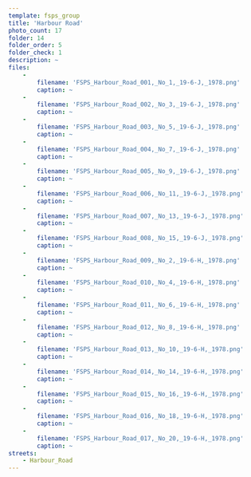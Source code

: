```yaml
---
template: fsps_group
title: 'Harbour Road'
photo_count: 17
folder: 14
folder_order: 5
folder_check: 1
description: ~
files:
    -
        filename: 'FSPS_Harbour_Road_001,_No_1,_19-6-J,_1978.png'
        caption: ~
    -
        filename: 'FSPS_Harbour_Road_002,_No_3,_19-6-J,_1978.png'
        caption: ~
    -
        filename: 'FSPS_Harbour_Road_003,_No_5,_19-6-J,_1978.png'
        caption: ~
    -
        filename: 'FSPS_Harbour_Road_004,_No_7,_19-6-J,_1978.png'
        caption: ~
    -
        filename: 'FSPS_Harbour_Road_005,_No_9,_19-6-J,_1978.png'
        caption: ~
    -
        filename: 'FSPS_Harbour_Road_006,_No_11,_19-6-J,_1978.png'
        caption: ~
    -
        filename: 'FSPS_Harbour_Road_007,_No_13,_19-6-J,_1978.png'
        caption: ~
    -
        filename: 'FSPS_Harbour_Road_008,_No_15,_19-6-J,_1978.png'
        caption: ~
    -
        filename: 'FSPS_Harbour_Road_009,_No_2,_19-6-H,_1978.png'
        caption: ~
    -
        filename: 'FSPS_Harbour_Road_010,_No_4,_19-6-H,_1978.png'
        caption: ~
    -
        filename: 'FSPS_Harbour_Road_011,_No_6,_19-6-H,_1978.png'
        caption: ~
    -
        filename: 'FSPS_Harbour_Road_012,_No_8,_19-6-H,_1978.png'
        caption: ~
    -
        filename: 'FSPS_Harbour_Road_013,_No_10,_19-6-H,_1978.png'
        caption: ~
    -
        filename: 'FSPS_Harbour_Road_014,_No_14,_19-6-H,_1978.png'
        caption: ~
    -
        filename: 'FSPS_Harbour_Road_015,_No_16,_19-6-H,_1978.png'
        caption: ~
    -
        filename: 'FSPS_Harbour_Road_016,_No_18,_19-6-H,_1978.png'
        caption: ~
    -
        filename: 'FSPS_Harbour_Road_017,_No_20,_19-6-H,_1978.png'
        caption: ~
streets:
    - Harbour_Road
---
```

